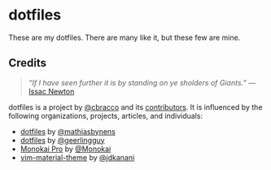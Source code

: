 # dotfiles

These are my dotfiles. There are many like it, but these few are mine.

## Credits

> *“If I have seen further it is by standing on ye sholders of Giants.”*
> &mdash; [Issac Newton][issac-newton-quote]

dotfiles is a project by [@cbracco][cbracco] and its [contributors][contributors]. It is influenced by the following organizations, projects, articles, and individuals:

- [dotfiles][dotfiles-mathiasbynens] by [@mathiasbynens][mathiasbynens]
- [dotfiles][dotfiles-geerlingguy] by [@geerlingguy][geerlingguy]
- [Monokai Pro][monokaipro-terminal] by [@Monokai][monokai]
- [vim-material-theme][vim-material-theme] by [@jdkanani][jdkanani]

[cbracco]: http://chrisbracco.com
[contributors]: https://github.com/cbracco/provision-localhost/graphs/contributors
[dotfiles-geerlingguy]: https://github.com/geerlingguy/dotfiles
[dotfiles-mathiasbynens]: https://github.com/mathiasbynens/dotfiles
[geerlingguy]: https://github.com/geerlingguy
[issac-newton-quote]: https://en.wikipedia.org/wiki/Standing_on_the_shoulders_of_giants
[jdkanani]: https://github.com/jdkanani
[monokai]: https://github.com/monokai
[monokaipro-terminal]: https://github.com/Monokai/monokai-pro-sublime-text/issues/45#issuecomment-341005595
[mathiasbynens]: https://github.com/mathiasbynens
[vim-material-theme]: https://github.com/jdkanani/vim-material-theme
